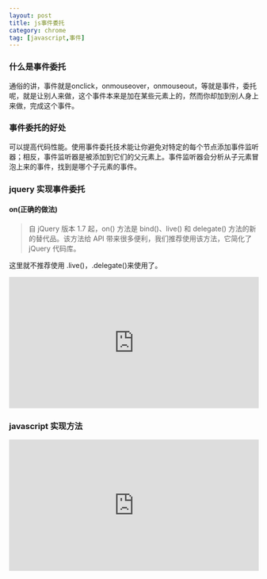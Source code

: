 ```yaml
---
layout: post
title: js事件委托
category: chrome
tag: [javascript,事件]
---
```


### 什么是事件委托

通俗的讲，事件就是onclick，onmouseover，onmouseout，等就是事件，委托呢，就是让别人来做，这个事件本来是加在某些元素上的，然而你却加到别人身上来做，完成这个事件。

### 事件委托的好处
可以提高代码性能。使用事件委托技术能让你避免对特定的每个节点添加事件监听器；相反，事件监听器是被添加到它们的父元素上。事件监听器会分析从子元素冒泡上来的事件，找到是哪个子元素的事件。

### jquery 实现事件委托
#### on(正确的做法)
>自 jQuery 版本 1.7 起，on() 方法是 bind()、live() 和 delegate() 方法的新的替代品。该方法给 API 带来很多便利，我们推荐使用该方法，它简化了 jQuery 代码库。

这里就不推荐使用 .live()，.delegate()来使用了。

<iframe height='265' scrolling='no' src='http://codepen.io/gdxw/embed/dXgGYy/?height=265&theme-id=0&default-tab=html,result&embed-version=2' frameborder='no' allowtransparency='true' allowfullscreen='true' style='width: 100%;'>See the Pen <a href='http://codepen.io/gdxw/pen/dXgGYy/'>dXgGYy</a> by gdxw (<a href='http://codepen.io/gdxw'>@gdxw</a>) on <a href='http://codepen.io'>CodePen</a>.
</iframe>

### javascript 实现方法

<iframe height='265' scrolling='no' src='http://codepen.io/gdxw/embed/NAOxoz/?height=265&theme-id=0&default-tab=html,result&embed-version=2' frameborder='no' allowtransparency='true' allowfullscreen='true' style='width: 100%;'>See the Pen <a href='http://codepen.io/gdxw/pen/NAOxoz/'>js事件委托</a> by gdxw (<a href='http://codepen.io/gdxw'>@gdxw</a>) on <a href='http://codepen.io'>CodePen</a>.
</iframe>
